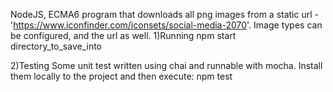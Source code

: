 NodeJS, ECMA6 program that downloads all png images from a static
url - 'https://www.iconfinder.com/iconsets/social-media-2070'.
Image types can be configured, and the url as well.
1)Running
npm start directory_to_save_into

2)Testing
Some unit test written using chai and runnable 
with mocha. Install them locally to the project and then execute:
npm test
